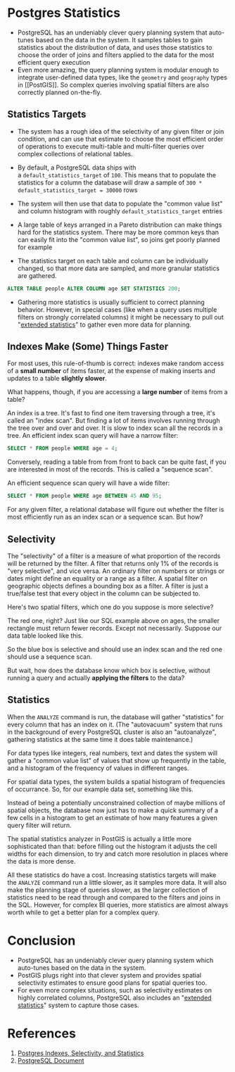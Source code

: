 ---
---
# Postgres Statistics
- PostgreSQL has an undeniably clever query planning system that auto-tunes based on the data in the system. It samples tables to gain statistics about the distribution of data, and uses those statistics to choose the order of joins and filters applied to the data for the most efficient query execution
- Even more amazing, the query planning system is modular enough to integrate user-defined data types, like the `geometry` and `geography` types in [[PostGIS]]. So complex queries involving spatial filters are also correctly planned on-the-fly.

## Statistics Targets
- The system has a rough idea of the selectivity of any given filter or join condition, and can use that estimate to choose the most efficient order of operations to execute multi-table and multi-filter queries over complex collections of relational tables.
- By default, a PostgreSQL data ships with a `default_statistics_target` of `100`. This means that to populate the statistics for a column the database will draw a sample of `300 * default_statistics_target = 30000` rows
- The system will then use that data to populate the "common value list" and column histogram with roughly `default_statistics_target` entries
- A large table of keys arranged in a Pareto distribution can make things hard for the statistics system. There may be more common keys than can easily fit into the "common value list", so joins get poorly planned for example

- The statistics target on each table and column can be individually changed, so that more data are sampled, and more granular statistics are gathered.
```sql
ALTER TABLE people ALTER COLUMN age SET STATISTICS 200;
```
- Gathering more statistics is usually sufficient to correct planning behavior. However, in special cases (like when a query uses multiple filters on strongly correlated columns) it might be necessary to pull out "[extended statistics](https://www.postgresql.org/docs/current/sql-createstatistics.html)" to gather even more data for planning.

## Indexes Make (Some) Things Faster


For most uses, this rule-of-thumb is correct: indexes make random access of a **small number** of items faster, at the expense of making inserts and updates to a table **slightly slower**.

What happens, though, if you are accessing a **large number** of items from a table?

An index is a tree. It's fast to find one item traversing through a tree, it's called an "index scan". But finding a lot of items involves running through the tree over and over and over. It is slow to index scan all the records in a tree.
An efficient index scan query will have a narrow filter:

```sql
SELECT * FROM people WHERE age = 4;
```

Conversely, reading a table from from front to back can be quite fast, if you are interested in most of the records. This is called a "sequence scan".

An efficient sequence scan query will have a wide filter:

```sql
SELECT * FROM people WHERE age BETWEEN 45 AND 95;
```

For any given filter, a relational database will figure out whether the filter is most efficiently run as an index scan or a sequence scan. But how?

## Selectivity

The "selectivity" of a filter is a measure of what proportion of the records will be returned by the filter. A filter that returns only 1% of the records is "very selective", and vice versa.
An ordinary filter on numbers or strings or dates might define an equality or a range as a filter. A spatial filter on geographic objects defines a bounding box as a filter. A filter is just a true/false test that every object in the column can be subjected to.

Here's two spatial filters, which one do you suppose is more selective?

The red one, right? Just like our SQL example above on ages, the smaller rectangle must return fewer records. Except not necessarily. Suppose our data table looked like this.

So the blue box is selective and should use an index scan and the red one should use a sequence scan.

But wait, how does the database know which box is selective, without running a query and actually **applying the filters** to the data?

## Statistics

When the `ANALYZE` command is run, the database will gather "statistics" for every column that has an index on it. (The "autovacuum" system that runs in the background of every PostgreSQL cluster is also an "autoanalyze", gathering statistics at the same time it does table maintenance.)

For data types like integers, real numbers, text and dates the system will gather a "common value list" of values that show up frequently in the table, and a histogram of the frequency of values in different ranges.

For spatial data types, the system builds a spatial histogram of frequencies of occurrance. So, for our example data set, something like this.

Instead of being a potentially unconstrained collection of maybe millions of spatial objects, the database now just has to make a quick summary of a few cells in a histogram to get an estimate of how many features a given query filter will return.

The spatial statistics analyzer in PostGIS is actually a little more sophisticated than that: before filling out the histogram it adjusts the cell widths for each dimension, to try and catch more resolution in places where the data is more dense.

All these statistics do have a cost. Increasing statistics targets will make the `ANALYZE` command run a little slower, as it samples more data. It will also make the planning stage of queries slower, as the larger collection of statistics need to be read through and compared to the filters and joins in the SQL. However, for complex BI queries, more statistics are almost always worth while to get a better plan for a complex query.

# Conclusion
-   PostgreSQL has an undeniably clever query planning system which auto-tunes based on the data in the system.
-   PostGIS plugs right into that clever system and provides spatial selectivity estimates to ensure good plans for spatial queries too.
-   For even more complex situations, such as selectivity estimates on highly correlated columns, PostgreSQL also includes an "[extended statistics](https://www.postgresql.org/docs/current/sql-createstatistics.html)" system to capture those cases.

# References
1. [Postgres Indexes, Selectivity, and Statistics](https://www.crunchydata.com/blog/indexes-selectivity-and-statistics)
2. [PostgreSQL Document](https://www.postgresql.org/docs/current/sql-createstatistics.html)
